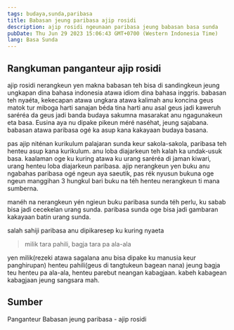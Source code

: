 ```yaml
---
tags: budaya,sunda,paribasa
title: Babasan jeung paribasa ajip rosidi
description: ajip rosidi ngeunaan paribasa jeung babasan basa sunda
pubDate: Thu Jun 29 2023 15:06:43 GMT+0700 (Western Indonesia Time)
lang: Basa Sunda
---
```


## Rangkuman panganteur ajip rosidi

ajip rosidi nerangkeun yen makna babasan teh bisa di sandingkeun jeung ungkapan dina bahasa indonesia atawa idiom dina bahasa inggris. babasan teh nyaéta, kekecapan atawa ungkara atawa kalimah anu koncina geus matok tur miboga harti sanajan béda tina harti anu asal geus jadi kaweruh saréréa da geus jadi banda budaya sakumna masarakat anu ngagunakeun eta basa. Eusina aya nu dipake pikeun méré naséhat, jeung sajabana.
babasan atawa paribasa ogé ka asup kana kakayaan budaya basana.

pas ajip niténan kurikulum palajaran sunda keur sakola-sakola, paribasa teh henteu asup kana kurikulum. anu loba diajarkeun teh kalah ka undak-usuk basa. kaalaman oge ku kuring atawa ku urang saréréa di jaman kiwari, urang henteu loba diajarkeun paribasa.
ajip nerangkeun yen buku anu ngabahas paribasa ogé ngeun aya saeutik, pas rék nyusun bukuna oge ngeun manggihan 3 hungkul bari buku na téh henteu nerangkeun ti mana sumberna.

manéh na nerangkeun yén ngieun buku paribasa sunda téh perlu, ku sabab bisa jadi cecekelan urang sunda. paribasa sunda oge bisa jadi gambaran kakayaan batin urang sunda.

salah sahiji paribasa anu dipikaresep ku kuring nyaeta

> milik tara pahili, bagja tara pa ala-ala

yen milik(rezeki atawa sagalana anu bisa dipake ku manusia keur panghirupan) henteu pahili(geus di tangtukeun bagean nana) jeung bagja teu henteu pa ala-ala, henteu parebut neangan kabagjaan. kabeh kabagean kabagjaan jeung sangsara mah.

## Sumber

Panganteur Babasan jeung paribasa - ajip rosidi
